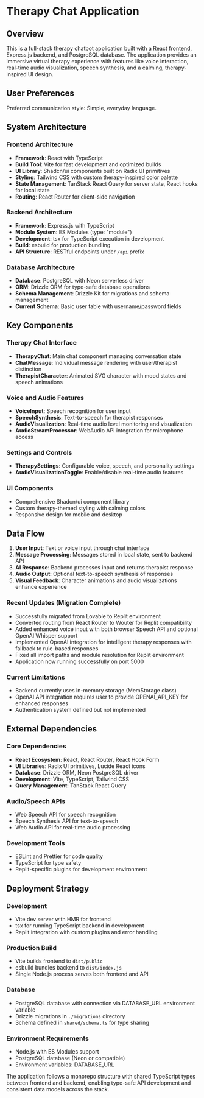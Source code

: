 # Therapy Chat Application

## Overview

This is a full-stack therapy chatbot application built with a React frontend, Express.js backend, and PostgreSQL database. The application provides an immersive virtual therapy experience with features like voice interaction, real-time audio visualization, speech synthesis, and a calming, therapy-inspired UI design.

## User Preferences

Preferred communication style: Simple, everyday language.

## System Architecture

### Frontend Architecture
- **Framework**: React with TypeScript
- **Build Tool**: Vite for fast development and optimized builds
- **UI Library**: Shadcn/ui components built on Radix UI primitives
- **Styling**: Tailwind CSS with custom therapy-inspired color palette
- **State Management**: TanStack React Query for server state, React hooks for local state
- **Routing**: React Router for client-side navigation

### Backend Architecture
- **Framework**: Express.js with TypeScript
- **Module System**: ES Modules (type: "module")
- **Development**: tsx for TypeScript execution in development
- **Build**: esbuild for production bundling
- **API Structure**: RESTful endpoints under `/api` prefix

### Database Architecture
- **Database**: PostgreSQL with Neon serverless driver
- **ORM**: Drizzle ORM for type-safe database operations
- **Schema Management**: Drizzle Kit for migrations and schema management
- **Current Schema**: Basic user table with username/password fields

## Key Components

### Therapy Chat Interface
- **TherapyChat**: Main chat component managing conversation state
- **ChatMessage**: Individual message rendering with user/therapist distinction
- **TherapistCharacter**: Animated SVG character with mood states and speech animations

### Voice and Audio Features
- **VoiceInput**: Speech recognition for user input
- **SpeechSynthesis**: Text-to-speech for therapist responses
- **AudioVisualization**: Real-time audio level monitoring and visualization
- **AudioStreamProcessor**: WebAudio API integration for microphone access

### Settings and Controls
- **TherapySettings**: Configurable voice, speech, and personality settings
- **AudioVisualizationToggle**: Enable/disable real-time audio features

### UI Components
- Comprehensive Shadcn/ui component library
- Custom therapy-themed styling with calming colors
- Responsive design for mobile and desktop

## Data Flow

1. **User Input**: Text or voice input through chat interface
2. **Message Processing**: Messages stored in local state, sent to backend API
3. **AI Response**: Backend processes input and returns therapist response
4. **Audio Output**: Optional text-to-speech synthesis of responses
5. **Visual Feedback**: Character animations and audio visualizations enhance experience

### Recent Updates (Migration Complete)
- Successfully migrated from Lovable to Replit environment
- Converted routing from React Router to Wouter for Replit compatibility  
- Added enhanced voice input with both browser Speech API and optional OpenAI Whisper support
- Implemented OpenAI integration for intelligent therapy responses with fallback to rule-based responses
- Fixed all import paths and module resolution for Replit environment
- Application now running successfully on port 5000

### Current Limitations
- Backend currently uses in-memory storage (MemStorage class)
- OpenAI API integration requires user to provide OPENAI_API_KEY for enhanced responses
- Authentication system defined but not implemented

## External Dependencies

### Core Dependencies
- **React Ecosystem**: React, React Router, React Hook Form
- **UI Libraries**: Radix UI primitives, Lucide React icons
- **Database**: Drizzle ORM, Neon PostgreSQL driver
- **Development**: Vite, TypeScript, Tailwind CSS
- **Query Management**: TanStack React Query

### Audio/Speech APIs
- Web Speech API for speech recognition
- Speech Synthesis API for text-to-speech
- Web Audio API for real-time audio processing

### Development Tools
- ESLint and Prettier for code quality
- TypeScript for type safety
- Replit-specific plugins for development environment

## Deployment Strategy

### Development
- Vite dev server with HMR for frontend
- tsx for running TypeScript backend in development
- Replit integration with custom plugins and error handling

### Production Build
- Vite builds frontend to `dist/public`
- esbuild bundles backend to `dist/index.js`
- Single Node.js process serves both frontend and API

### Database
- PostgreSQL database with connection via DATABASE_URL environment variable
- Drizzle migrations in `./migrations` directory
- Schema defined in `shared/schema.ts` for type sharing

### Environment Requirements
- Node.js with ES Modules support
- PostgreSQL database (Neon or compatible)
- Environment variables: DATABASE_URL

The application follows a monorepo structure with shared TypeScript types between frontend and backend, enabling type-safe API development and consistent data models across the stack.